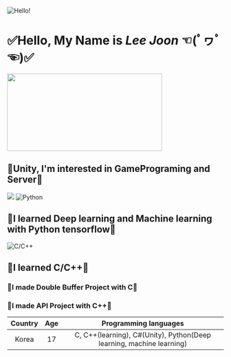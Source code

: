 ![Hello!](https://thumbs.dreamstime.com/b/hello-word-cloud-different-languages-world-background-concept-94936148.jpg)
# ✅Hello, My Name is ***Lee Joon*** ☜(ﾟヮﾟ☜)✅ 

<img src="https://img.shields.io/badge/Unity-ffffff?style=flat-square&logo=Unity&logoColor=black" height="180" width="360"></a> 
## 🧡Unity, I'm interested in GamePrograming and Server🧡
<img src="https://img.shields.io/badge/Python-3766AB?style=flat-square&logo=Python&logoColor=white"/></a>
![Python](https://media.vlpt.us/images/roro/post/74d03ddc-8c24-4db0-9368-8fdd98d4491f/tf_logo_social.png)
## 💙I learned Deep learning and Machine learning with Python tensorflow💙

![C/C++](https://ict-trainings.com/storage/app/public/course/banner_5d2ec9fb5445a.jpg)
## 💜I learned C/C++💜
### 💜I made Double Buffer Project with C💜
### 💜I made API Project with C++💜

|Country|Age|Programming languages|
|:--:|:--:|:--:|
|Korea|17|C, C++(learning), C#(Unity), Python(Deep learning, machine learning)|
